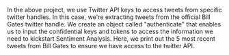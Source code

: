 In the above project, we use Twitter API keys to access tweets from specific twitter handles. In this case, we're extracting tweets from the official Bill Gates twitter handle.
We create an object called "authenticate" that enables us to input the confidential keys and tokens to access the information we need to kickstart Sentiment Analysis.
Here, we print out the 5 most recent tweets from Bill Gates to ensure we have access to the twitter API.
